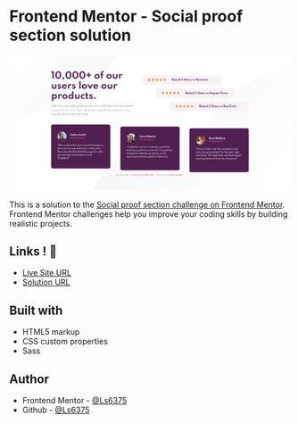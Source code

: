 # Frontend Mentor - Social proof section solution

![](./design/screenshot.png)

This is a solution to the [Social proof section challenge on Frontend Mentor](https://www.frontendmentor.io/challenges/social-proof-section-6e0qTv_bA). Frontend Mentor challenges help you improve your coding skills by building realistic projects. 


## Links ! 👋

- [Live Site URL](https://ls6375.github.io/Frontend-Projects_Frontend-Mentor/7.%20social-proof-section-master)
- [Solution URL](https://www.frontendmentor.io/solutions/social-proof-section-eM_t08Ag0)


## Built with

- HTML5 markup
- CSS custom properties
- Sass


## Author

- Frontend Mentor - [@Ls6375](https://www.frontendmentor.io/profile/Ls6375)
- Github - [@Ls6375](https://github.com/Ls6375)